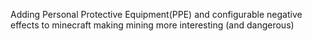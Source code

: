 Adding Personal Protective Equipment(PPE) and configurable negative effects to minecraft making mining more interesting (and dangerous)
